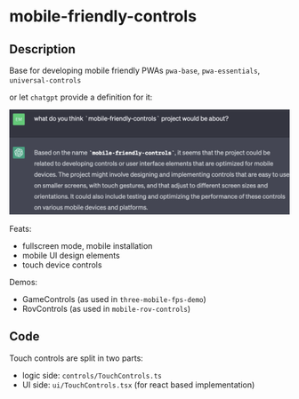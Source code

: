 # mobile-friendly-controls
## Description
Base for developing mobile friendly PWAs `pwa-base`, `pwa-essentials`, `universal-controls`

or let `chatgpt` provide a definition for it:

![](./project-desc.png)

Feats: 
- fullscreen mode, mobile installation
- mobile UI design elements
- touch device controls

Demos:
- GameControls (as used in `three-mobile-fps-demo`)
- RovControls (as used in `mobile-rov-controls`)

## Code
Touch controls are split in two parts:
- logic side: `controls/TouchControls.ts`
- UI side: `ui/TouchControls.tsx` (for react based implementation)

